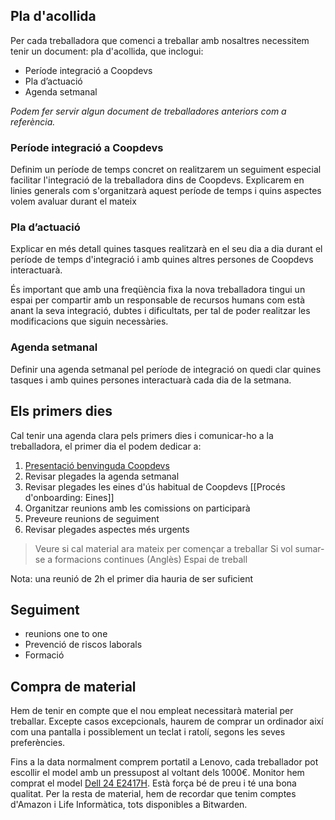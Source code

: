 ## Pla d'acollida

Per cada treballadora que comenci a treballar amb nosaltres necessitem tenir un document: pla d'acollida, que inclogui:

* Període integració a Coopdevs 
* Pla d’actuació
* Agenda setmanal

*Podem fer servir algun document de treballadores anteriors com a referència.*

### Període integració a Coopdevs 
Definim un període de temps concret on realitzarem un seguiment especial facilitar l'integració de la treballadora dins de Coopdevs.
Explicarem en linies generals com s'organitzarà aquest període de temps i quins aspectes volem avaluar durant el mateix

### Pla d’actuació
Explicar en més detall quines tasques realitzarà en el seu dia a dia durant el període de temps d'integració i amb quines altres persones de Coopdevs interactuarà. 

És important que amb una freqüència fixa la nova treballadora tingui un espai per compartir amb un responsable de recursos humans com està anant la seva integració, dubtes i dificultats, per tal de poder realitzar les modificacions que siguin necessàries. 

### Agenda setmanal
Definir una agenda setmanal pel període de integració on quedi clar quines tasques i amb quines persones interactuarà cada dia de la setmana.

## Els primers dies
Cal tenir una agenda clara pels primers dies i comunicar-ho a la treballadora, el primer dia el podem dedicar a: 

1. [Presentació benvinguda Coopdevs](https://docs.google.com/presentation/d/1AqxdN-fFd3-LeAzl9m_nXrS1h6qlbHbmr_tpcOhvqo4/edit)
2. Revisar plegades la agenda setmanal
3. Revisar plegades les eines d'ús habitual de Coopdevs [[Procés d'onboarding: Eines]]
4. Organitzar reunions amb les comissions on participarà
5. Preveure reunions de seguiment
6. Revisar plegades aspectes més urgents
> Veure si cal material ara mateix per començar a treballar
> Si vol sumar-se a formacions continues (Anglès)
> Espai de treball

Nota: una reunió de 2h el primer dia hauria de ser suficient

## Seguiment

* reunions one to one
* Prevenció de riscos laborals
* Formació 


## Compra de material

Hem de tenir en compte que el nou empleat necessitarà material per treballar. Excepte casos excepcionals, haurem de comprar un ordinador així com una pantalla i possiblement un teclat i ratolí, segons les seves preferències.

Fins a la data normalment comprem portatil a Lenovo, cada treballador pot escollir el model amb un pressupost al voltant dels 1000€. Monitor hem comprat el model [Dell 24 E2417H](https://www.dell.com/es-es/work/shop/monitor-dell-24-e2417h/apd/210-ajxq/monitores-y-accesorios). Està força bé de preu i té una bona qualitat. Per la resta de material, hem de recordar que tenim comptes d'Amazon i Life Informàtica, tots disponibles a Bitwarden.

  